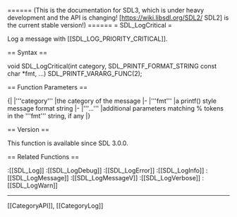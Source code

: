 ====== (This is the documentation for SDL3, which is under heavy development and the API is changing! [https://wiki.libsdl.org/SDL2/ SDL2] is the current stable version!) ======
= SDL_LogCritical =

Log a message with [[SDL_LOG_PRIORITY_CRITICAL]].

== Syntax ==

<syntaxhighlight lang='c'>
void SDL_LogCritical(int category, SDL_PRINTF_FORMAT_STRING const char *fmt, ...) SDL_PRINTF_VARARG_FUNC(2);
</syntaxhighlight>

== Function Parameters ==

{|
|'''category'''
|the category of the message
|-
|'''fmt'''
|a printf() style message format string
|-
|'''...'''
|additional parameters matching % tokens in the '''fmt''' string, if any
|}

== Version ==

This function is available since SDL 3.0.0.

== Related Functions ==

:[[SDL_Log]]
:[[SDL_LogDebug]]
:[[SDL_LogError]]
:[[SDL_LogInfo]]
:[[SDL_LogMessage]]
:[[SDL_LogMessageV]]
:[[SDL_LogVerbose]]
:[[SDL_LogWarn]]

----
[[CategoryAPI]], [[CategoryLog]]


